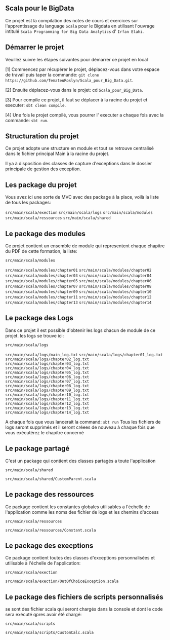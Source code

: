 ## Scala pour le BigData

Ce projet est la compilation des notes de cours et exercices sur l'apprentissage 
du language `Scala` pour le Bigdata en utilisant l'ouvrage intitulé `Scala Programming for Big Data Analytics`
d' `Irfan Elahi`.

## Démarrer le projet

Veuillez suivre les étapes suivantes pour démarrer ce projet en local

[1] Commencez par récupérer le projet, déplacez-vous dans votre espace de travail puis taper la commande:
`git clone https://github.com/TemateuRoslyn/Scala_pour_Big_Data.git`.

[2] Ensuite déplacez-vous dans le projet: cd  `Scala_pour_Big_Data`.

[3] Pour compile ce projet, il faut se déplacer à la racine du projet et executer: `sbt clean compile`.

[4] Une fois le projet compilé, vous pourrer l' executer a chaque fois avec la commande: `sbt run`.

## Structuration du projet

Ce projet adopte une structure en module et tout se retrouve centralisé dans le fichier principal Main à
la racine du projet.

Il ya à disposition des classes de capture d'exceptions dans le dossier principale de gestion des exception.


## Les package du projet

Vous avez ici une  sorte de MVC avec des package à la place, voilà la liste de tous les packages:

`src/main/scala/exection`
`src/main/scala/logs`
`src/main/scala/modules`
`src/main/scala/ressources`
`src/main/scala/shared`

## Le package des modules

Ce projet contient un ensemble de module qui representent chaque chapitre du PDF de cette formation, la liste:

`src/main/scala/modules`

`src/main/scala/modules/chapter01`
`src/main/scala/modules/chapter02`
`src/main/scala/modules/chapter03`
`src/main/scala/modules/chapter04`
`src/main/scala/modules/chapter05`
`src/main/scala/modules/chapter06`
`src/main/scala/modules/chapter07`
`src/main/scala/modules/chapter08`
`src/main/scala/modules/chapter09`
`src/main/scala/modules/chapter10`
`src/main/scala/modules/chapter11`
`src/main/scala/modules/chapter12`
`src/main/scala/modules/chapter13`
`src/main/scala/modules/chapter14`

## Le package des Logs

Dans ce projet il est possible d'obtenir les logs chacun de module de ce projet.
les logs se trouve ici: 

`src/main/scala/logs`

`src/main/scala/logs/main_log.txt`
`src/main/scala/logs/chapter01_log.txt`
`src/main/scala/logs/chapter02_log.txt`
`src/main/scala/logs/chapter03_log.txt`
`src/main/scala/logs/chapter04_log.txt`
`src/main/scala/logs/chapter05_log.txt`
`src/main/scala/logs/chapter06_log.txt`
`src/main/scala/logs/chapter07_log.txt`
`src/main/scala/logs/chapter08_log.txt`
`src/main/scala/logs/chapter09_log.txt`
`src/main/scala/logs/chapter10_log.txt`
`src/main/scala/logs/chapter11_log.txt`
`src/main/scala/logs/chapter12_log.txt`
`src/main/scala/logs/chapter13_log.txt`
`src/main/scala/logs/chapter14_log.txt`

A chaque fois que vous lancerait la command: `sbt run`
Tous les fichiers de logs seront supprimés et il seront créees de nouveau à chaque fois que vous exécutérez le chapitre concerné

## Le package partagé

C'est un package qui contient des classes partagés a toute l'application

`src/main/scala/shared`

`src/main/scala/shared/CustomParent.scala`

## Le package des ressources

Ce package contient les constantes globales utilisables a l'échelle de l'application comme les noms des fichier de logs et les chemins d'access

`src/main/scala/ressources`

`src/main/scala/ressources/Constant.scala`

## Le package des execptions

Ce package contient toutes des classes d'exceptions personnalisées et utilisable à l'échelle de l'application:

`src/main/scala/exection`

`src/main/scala/exection/OutOfChoiceException.scala`

## Le package des  fichiers de scripts personnalisés

se sont des fichier scala qui seront chargés dans la console et dont le code sera 
exécuté qpres avoir été chargé:

`src/main/scala/scripts`

`src/main/scala/scripts/CustomCalc.scala`


